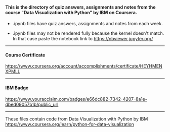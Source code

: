 #### This is the directory of quiz answers, assignments and notes from the course "Data Visualization with Python" by IBM on Coursera. ####



* .ipynb files have quiz answers, assignments and notes from each week.

* .ipynb files may not be rendered fully because the kernel doesn't match. In that case paste the notebook link to https://nbviewer.jupyter.org/


------------------------------------------------------------

#### Course Certificate ####
https://www.coursera.org/account/accomplishments/certificate/HEYHMENXPMLL

------------------------------------------------------------

#### IBM Badge ####
https://www.youracclaim.com/badges/e66dc882-7342-4207-8a1e-dbed09057b1b/public_url

------------------------------------------------------------

These files contain code from
Data Visualization with Python by IBM
https://www.coursera.org/learn/python-for-data-visualization





